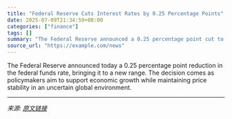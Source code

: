 ```yaml
---
title: "Federal Reserve Cuts Interest Rates by 0.25 Percentage Points"
date: 2025-07-09T21:34:59+08:00
categories: ["finance"]
tags: []
summary: "The Federal Reserve announced a 0.25 percentage point cut to the federal funds rate amid economic uncertainty"
source_url: "https://example.com/news"
---
```


The Federal Reserve announced today a 0.25 percentage point reduction in the federal funds rate, bringing it to a new range. The decision comes as policymakers aim to support economic growth while maintaining price stability in an uncertain global environment.

---

*来源: [原文链接](https://example.com/news)*
